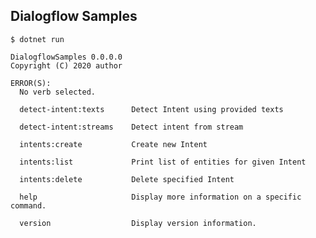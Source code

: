 ## Dialogflow Samples

`$ dotnet run`


    DialogflowSamples 0.0.0.0
    Copyright (C) 2020 author

    ERROR(S):
      No verb selected.

      detect-intent:texts      Detect Intent using provided texts

      detect-intent:streams    Detect intent from stream

      intents:create           Create new Intent

      intents:list             Print list of entities for given Intent

      intents:delete           Delete specified Intent

      help                     Display more information on a specific command.

      version                  Display version information.

